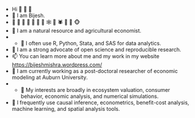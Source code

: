 - Hi  👋  👋  👋
- 👀 I am Bijesh.
- 🙊  🐉  🙈  🐲  🙉  🐳  🙊  🕸️ 🐒  🕷️ 🦉  🐸  🐵
- 👀 I am a natural resource and agricultural economist. 
- - 🌱 I often use R, Python, Stata, and SAS for data analytics.
- 💞️ I am a strong advocate of open science and reproducible research.
- 📫 You can learn more about me and my work in my website https://bijeshmishra.wordpress.com/
- 👀 I am currently working as a post-doctoral researcher of economic modeling at Auburn University.
- - 👀 My interests are broadly in ecosystem valuation, consumer behavior, economic analysis, and numerical simulations. 
- 👀 I frequently use causal inference, econometrics, benefit-cost analysis, machine learning, and spatial analysis tools. 

<!---
biju9bjs/biju9bjs is a ✨ special ✨ repository because its `README.md` (this file) appears on your GitHub profile.
You can click the Preview link to take a look at your changes.
--->
